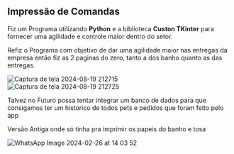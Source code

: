 ## **Impressão de Comandas**

Fiz um Programa utilizando **Python** e a biblioteca **Custon TKinter** para fornecer uma agilidade e controle maior dentro do setor.

Refiz o Programa com objetivo de dar uma agilidade maior nas entregas da empresa então fiz as 2 paginas do zero, tanto a dos banho quanto as das entregas.

![Captura de tela 2024-08-19 212715](https://github.com/user-attachments/assets/86a2f7d2-bd6b-40a0-a342-4b1b6785a1a7)
![Captura de tela 2024-08-19 212725](https://github.com/user-attachments/assets/aae6f723-b7a6-449e-8a09-b5acb57803ab)

Talvez no Futuro possa tentar integrar um banco de dados para que consigamos ter um historico de todos pets e pedidos que foram feito pelo app

Versão Antiga onde só tinha pra imprimir os papeis do banho e tosa

![WhatsApp Image 2024-02-26 at 14 03 52](https://github.com/Ewerton082/Gestor-Pets-Food/assets/108960041/7d07bedc-ee16-4b7d-98a0-70ad92a82662)
